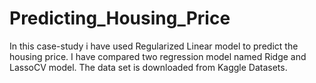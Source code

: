 # Predicting_Housing_Price
In this case-study i have used Regularized Linear model to predict the housing price. 
I have compared two regression model named Ridge and LassoCV model.
The data set is downloaded from Kaggle Datasets.
